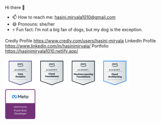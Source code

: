  Hi there 👋
  
 
- 📫 How to reach me: hasini.miryala1010@gmail.com
- 😄 Pronouns: she/her
- ⚡ Fun fact: I’m not a big fan of dogs, but my dog is the exception.

Credly Profile
https://www.credly.com/users/hasini-miryala
LinkedIn Profile
https://www.linkedin.com/in/hasinimiryala/
Portfolio 
https://hasinimiryala1010.netlify.app/

<img src="./aws-academy-graduate-aws-academy-data-analytics (2).png" width="100" height="100" alt="Meta Full-Stack Engineer" title="Meta Full-Stack Engineer" />


<img src="./aws-academy-graduate-aws-academy-cloud-foundations (1).png" width="100" height="100" alt="Meta Full-Stack Engineer" title="Meta Full-Stack Engineer" />

<img src="./aws-academy-graduate-aws-academy-machine-learning-foundations (1).png" width="100" height="100" alt="Meta Full-Stack Engineer" title="Meta Full-Stack Engineer" />

<img src="./aws-academy-graduate-aws-academy-cloud-architecting.png" width="100" height="100" alt="Meta Full-Stack Engineer" title="Meta Full-Stack Engineer" />

<img src="./meta-front-end-developer-certificate.png" width="100" height="100" alt="Meta Full-Stack Engineer" title="Meta Full-Stack Engineer" />
 
